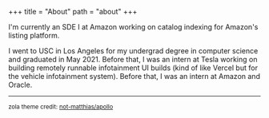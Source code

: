 +++
title = "About"
path = "about"
+++

I'm currently an SDE I at Amazon working on catalog indexing for Amazon's listing platform.

I went to USC in Los Angeles for my undergrad degree in computer science and
graduated in May 2021. Before that, I was an intern at Tesla working on building
remotely runnable infotainment UI builds (kind of like Vercel but for the vehicle
infotainment system). Before that, I was an intern at Amazon and Oracle.

----

<sup>
zola theme credit: <a href="https://github.com/not-matthias/apollo">not-matthias/apollo</a>
</sup>
